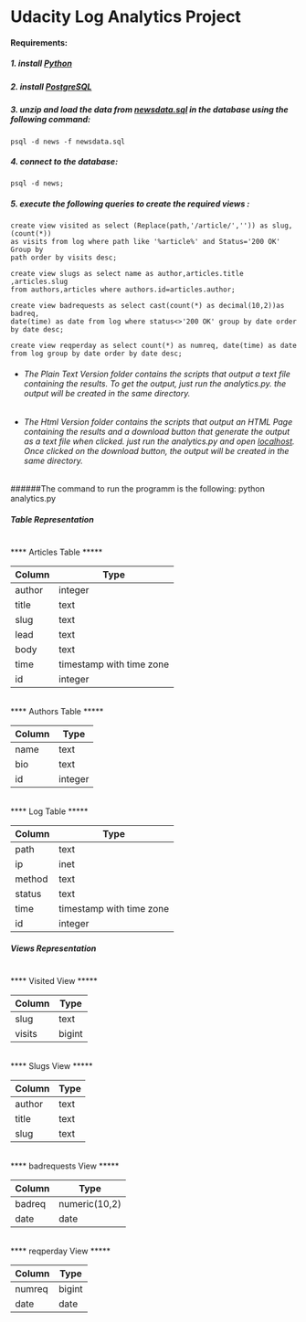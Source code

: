 # Udacity Log Analytics Project

#### Requirements:

##### 1. install  <a target="_blank" href="https://www.python.org/">Python</a>

##### 2. install  <a target="_blank" href="https://www.postgresql.org/">PostgreSQL</a>

##### 3. unzip and load the data from <a target="_blank" href="https://www.postgresql.org/">newsdata.sql</a> in the database using the  following command:

    psql -d news -f newsdata.sql

##### 4. connect to the database:

    psql -d news;

##### 5. execute the following queries to create the required views :

    create view visited as select (Replace(path,'/article/','')) as slug,(count(*))
    as visits from log where path like '%article%' and Status='200 OK' Group by
    path order by visits desc;

    create view slugs as select name as author,articles.title ,articles.slug
    from authors,articles where authors.id=articles.author;

    create view badrequests as select cast(count(*) as decimal(10,2))as badreq,
    date(time) as date from log where status<>'200 OK' group by date order by date desc;

    create view reqperday as select count(*) as numreq, date(time) as date
    from log group by date order by date desc;

* ###### The Plain Text Version folder contains the scripts that output a text file containing the results. To get the output, just run the analytics.py. the output will be created in the same directory.  

* ###### The Html  Version folder contains the scripts that output an HTML Page containing the results and a download button that generate the output as a text file when clicked. just run the analytics.py and open <a target="_blank" href="http://localhost:8000/">localhost</a>. Once clicked on the download button, the output will be created in the same directory.

######The command to run the programm is the following: python analytics.py
##### Table Representation

<br/>
    **** Articles Table *****

| Column | Type                     |
|--------|--------------------------|
| author | integer                  |
| title  | text                     |
| slug   | text                     |
| lead   | text                     |
| body   | text                     |
| time   | timestamp with time zone |
| id     | integer                  |
<br/>
**** Authors Table *****

| Column | Type    |
|--------|---------|
| name   | text    |
| bio    | text    |
| id     | integer |

<br/>
**** Log Table *****

| Column | Type    |
|--------|---------|
| path   | text    |
| ip    | inet    |
| method | text |
| status | text |
| time     | timestamp with time zone |
| id     | integer |

##### Views Representation
<br/>
**** Visited View *****

| Column | Type    |
|--------|---------|
| slug   | text    |
| visits    | bigint|

<br/>
**** Slugs View *****

| Column | Type    |
|--------|---------|
| author   | text    |
| title    | text|
| slug    | text|
<br/>
**** badrequests View *****

| Column | Type    |
|--------|---------|
| badreq   | numeric(10,2)|
| date    | date|

<br/>
**** reqperday View *****

| Column | Type    |
|--------|---------|
| numreq   | bigint |
| date    | date|
